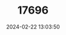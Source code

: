 ---
title: "17696"
category: "Pleurocera alveare"
draft: false
date: 2024-02-22 13:03:50
languages:
  English: ["Rugged Hornsnail"]
---